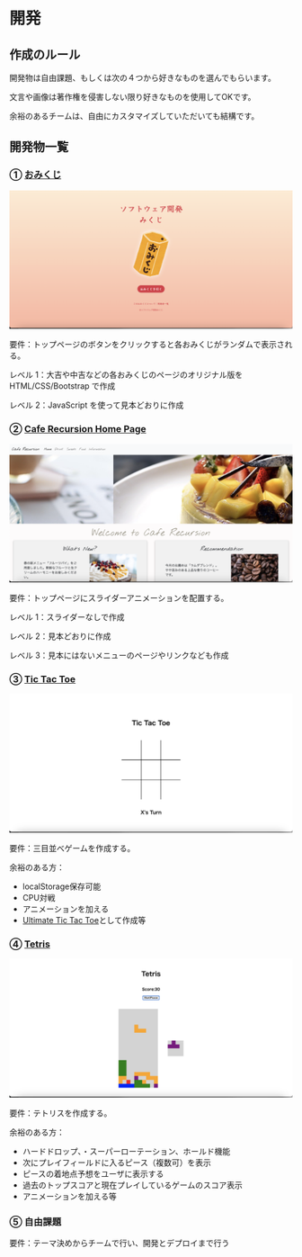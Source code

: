 # 開発

## 作成のルール
開発物は自由課題、もしくは次の４つから好きなものを選んでもらいます。

文言や画像は著作権を侵害しない限り好きなものを使用してOKです。

余裕のあるチームは、自由にカスタマイズしていただいても結構です。

## 開発物一覧
### ① [おみくじ](https://acha0203.github.io/SW_Dev_Omikuji/)
![](../img/portfolios-img1.png)

要件：トップページのボタンをクリックすると各おみくじがランダムで表示される。

レベル 1：大吉や中吉などの各おみくじのページのオリジナル版を HTML/CSS/Bootstrap で作成

レベル 2：JavaScript を使って見本どおりに作成

### ② [Cafe Recursion Home Page](https://acha0203.github.io/Cafe-Recursion/)
![](../img/portfolios-img2.png)

要件：トップページにスライダーアニメーションを配置する。

レベル 1：スライダーなしで作成

レベル 2：見本どおりに作成

レベル 3：見本にはないメニューのページやリンクなども作成

### ③ [Tic Tac Toe](https://tictactoe-tkwonn.vercel.app/)
![](../img/portfolios-img3.png)

要件：三目並べゲームを作成する。

余裕のある方：

- localStorage保存可能
- CPU対戦
- アニメーションを加える
- [Ultimate Tic Tac Toe](https://ja.wikipedia.org/wiki/%E3%82%B9%E3%83%BC%E3%83%91%E3%83%BC%E3%80%87%C3%97%E3%82%B2%E3%83%BC%E3%83%A0)として作成等

### ④ [Tetris](https://tetris-tkwonn.vercel.app/)
![](../img/portfolios-img4.png)

要件：テトリスを作成する。

余裕のある方：

- ハードドロップ、・スーパーローテーション、ホールド機能
- 次にプレイフィールドに入るピース（複数可）を表示
- ピースの着地点予想をユーザに表示する
- 過去のトップスコアと現在プレイしているゲームのスコア表示
- アニメーションを加える等

### ⑤ 自由課題

要件：テーマ決めからチームで行い、開発とデプロイまで行う

